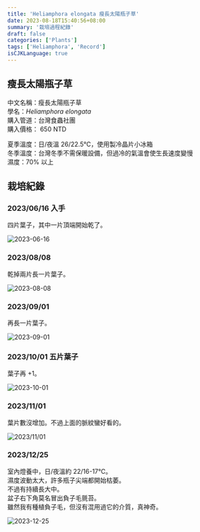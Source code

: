 ```yaml
---
title: 'Heliamphora elongata 瘦長太陽瓶子草'
date: 2023-08-18T15:40:56+08:00
summary: '栽培過程紀錄'
draft: false
categories: ['Plants']
tags: ['Heliamphora', 'Record']
isCJKLanguage: true
---
```


## 瘦長太陽瓶子草

中文名稱：瘦長太陽瓶子草  
學名：*Heliamphora elongata*  
購入管道：台灣食蟲社團  
購入價格： 650 NTD

夏季溫度：日/夜溫 26/22.5℃，使用製冷晶片小冰箱  
冬季溫度：台灣冬季不需保暖設備，但過冷的氣溫會使生長速度變慢  
濕度：70% 以上

## 栽培紀錄

### 2023/06/16 入手

四片葉子，其中一片頂端開始乾了。

![2023-06-16](./images/2023-06-16.jpg)

### 2023/08/08

乾掉兩片長一片葉子。

![2023-08-08](./images/2023-08-08.jpg)

### 2023/09/01

再長一片葉子。

![2023-09-01](./images/2023-09-01.jpg)

### 2023/10/01 五片葉子

葉子再 +1。  

![2023-10-01](./images/2023-10-01.jpg)

### 2023/11/01

葉片數沒增加。不過上面的脈紋蠻好看的。  

![2023/11/01](./images/2023-11-01.jpg)

### 2023/12/25

室內燈養中，日/夜溫約 22/16-17℃。  
濕度波動太大，許多瓶子尖端都開始枯萎。  
不過有持續長大中。  
盆子右下角莫名冒出負子毛氈苔。  
雖然我有種植負子毛，但沒有混用過它的介質，真神奇。  

![2023-12-25](./images/2023-12-25.jpg)
